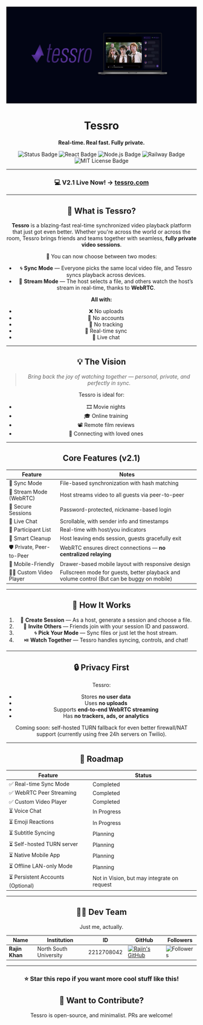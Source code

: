 <p align="center">
  <img src="./documentation/banneroptimized.jpeg" alt="Tessro Banner" />
</p>

<h1 align="center">Tessro</h1>
<p align="center"><strong>Real-time. Real fast. Fully private.</strong></p>

<p align="center">
  <img src="https://img.shields.io/badge/status-v2.1.0 running-green" alt="Status Badge">
  <img src="https://img.shields.io/badge/built_with-React-blue?logo=react" alt="React Badge">
  <img src="https://img.shields.io/badge/backend-Node.js-yellow?logo=node.js" alt="Node.js Badge">
  <img src="https://img.shields.io/badge/deployment-Railway-black?logo=railway" alt="Railway Badge">
  <img src="https://img.shields.io/badge/license-MIT-lightgrey" alt="MIT License Badge">
</p>

<div align="center">

---

### **💻 V2.1 Live Now! →** [tessro.com](https://tessro.com/)

---

## 🎥 What is Tessro?

**Tessro** is a blazing-fast real-time synchronized video playback platform that just got even better. Whether you're across the world or across the room, Tessro brings friends and teams together with seamless, **fully private video sessions**.

🚀 You can now choose between two modes:

- 🌀 **Sync Mode** — Everyone picks the same local video file, and Tessro syncs playback across devices.
- 📡 **Stream Mode** — The host selects a file, and others watch the host’s stream in real-time, thanks to **WebRTC**.

**All with:**
- ❌ No uploads  
- 🔐 No accounts  
- 👀 No tracking  
- 🔄 Real-time sync  
- 💬 Live chat  

---

## 💡 The Vision

> *Bring back the joy of watching together — personal, private, and perfectly in sync.*

Tessro is ideal for:
- 🎞️ Movie nights
- 🎓 Online training
- 📽️ Remote film reviews
- 🤝 Connecting with loved ones

---

## Core Features (v2.1)

| Feature                          | Notes                                                             |
|----------------------------------|--------------------------------------------------------------------|
| 🔁 Sync Mode                     | File-based synchronization with hash matching                     |
| 📡 Stream Mode (WebRTC)          | Host streams video to all guests via peer-to-peer                 |
| 🔐 Secure Sessions               | Password-protected, nickname-based login                          |
| 💬 Live Chat                     | Scrollable, with sender info and timestamps                       |
| 👥 Participant List              | Real-time with host/you indicators                                |
| 🧠 Smart Cleanup                 | Host leaving ends session, guests gracefully exit                 |
| 🛡️ Private, Peer-to-Peer         | WebRTC ensures direct connections — **no centralized relaying**   |
| 📱 Mobile-Friendly               | Drawer-based mobile layout with responsive design                 |
| 👨‍💻 Custom Video Player           | Fullscreen mode for guests, better playback and volume control (But can be buggy on mobile) |

---

## 🧐 How It Works

1. 🔧 **Create Session** — As a host, generate a session and choose a file.
2. 🔑 **Invite Others** — Friends join with your session ID and password.
3. 🌀 **Pick Your Mode** — Sync files or just let the host stream.
4. ⏯️ **Watch Together** — Tessro handles syncing, controls, and chat!

---

## 🔒 Privacy First

Tessro:
- Stores **no user data**
- Uses **no uploads**
- Supports **end-to-end WebRTC streaming**
- Has **no trackers, ads, or analytics**

Coming soon: self-hosted TURN fallback for even better firewall/NAT support (currently using free 24h servers on Twilio).

---

## 🔮 Roadmap

| Feature                          | Status      |
|----------------------------------|-------------|
| ✅ Real-time Sync Mode           | Completed   |
| ✅ WebRTC Peer Streaming         | Completed   |
| ✅ Custom Video Player           | Completed   |
| ⏳ Voice Chat                    | In Progress |
| ⏳ Emoji Reactions               | In Progress |
| ⏳ Subtitle Syncing              | Planning    |
| ⏳ Self-hosted TURN server       | Planning    |
| ⏳ Native Mobile App             | Planning    |
| ⏳ Offline LAN-only Mode         | Planning    |
| ⏳ Persistent Accounts (Optional) | Not in Vision, but may integrate on request    |

---

## **👨‍💻 Dev Team**

Just me, actually.

| Name                      | Institution             | ID | GitHub | Followers |
|---------------------------|-------------------------|--  |--------|------|
| **Rajin Khan**            | North South University | 2212708042 | [![Rajin's GitHub](https://img.shields.io/badge/-rajin--khan-181717?style=for-the-badge&logo=github&logoColor=white)](https://github.com/rajin-khan) | ![Followers](https://img.shields.io/github/followers/rajin-khan?label=Follow&style=social) |

---

### ⭐ **Star this repo if you want more cool stuff like this!**

## 🚀 Want to Contribute?

Tessro is open-source, and minimalist. PRs are welcome!

</div>
